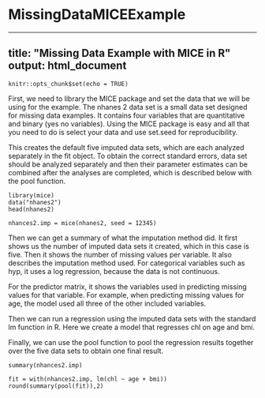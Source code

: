# MissingDataMICEExample
---
title: "Missing Data Example with MICE in R"
output: html_document
---

```{r setup, include=FALSE}
knitr::opts_chunk$set(echo = TRUE)
```

First, we need to library the MICE package and set the data that we will be using for the example.  The nhanes 2 data set is a small data set designed for missing data examples.  It contains four variables that are quantitative and binary (yes no variables).  Using the MICE package is easy and all that you need to do is select your data and use set.seed for reproducibility.  

This creates the default five imputed data sets, which are each analyzed separately in the fit object.  To obtain the correct standard errors, data set should be analyzed separately and then their parameter estimates can be combined after the analyses are completed, which is described below with the pool function.

```{r, message=FALSE, warning=FALSE}
library(mice)
data("nhanes2")
head(nhanes2)

nhances2.imp = mice(nhanes2, seed = 12345)
```
Then we can get a summary of what the imputation method did.  It first shows us the number of imputed data sets it created, which in this case is five.  Then it shows the number of missing values per variable.  It also describes the imputation method used.  For categorical variables such as hyp, it uses a log regression, because the data is not continuous.  

For the predictor matrix, it shows the variables used in predicting missing values for that variable.  For example, when predicting missing values for age, the model used all three of the other included variables.

Then we can run a regression using the imputed data sets with the standard lm function in R.  Here we create a model that regresses chl on age and bmi.

Finally, we can use the pool function to pool the regression results together over the five data sets to obtain one final result.

```{r}
summary(nhances2.imp)

fit = with(nhances2.imp, lm(chl ~ age + bmi))
round(summary(pool(fit)),2)

```
